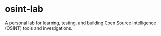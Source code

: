 # osint-lab
A personal lab for learning, testing, and building Open Source Intelligence (OSINT) tools and investigations.
